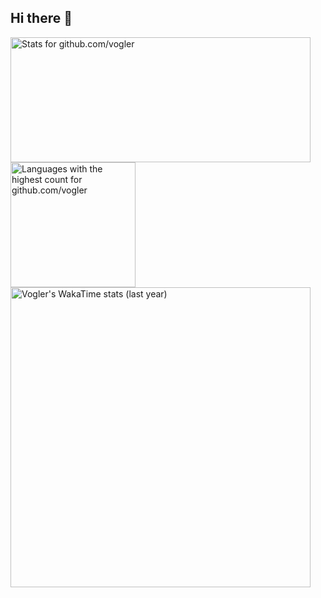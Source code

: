 ## Hi there 👋

<!--
**vogler/vogler** is a ✨ _special_ ✨ repository because its `README.md` (this file) appears on your GitHub profile.

Here are some ideas to get you started:

- 🔭 I’m currently working on ...
- 🌱 I’m currently learning ...
- 👯 I’m looking to collaborate on ...
- 🤔 I’m looking for help with ...
- 💬 Ask me about ...
- 📫 How to reach me: ...
- 😄 Pronouns: ...
- ⚡ Fun fact: ...
-->

<div align="center">
  <div align="left">
    <a href="https://github.com/anuraghazra/github-readme-stats" style="white-space: nowrap">
      <img height=200 width=480 alt="Stats for github.com/vogler" src="https://github-readme-stats.vercel.app/api?username=vogler&show_icons=true&theme=github_dark_dimmed&count_private=true" /></a>
    <!-- 'shows language usage only inside your own non-forked repositories, not depending on who the author of the commits is. It does not include your contributions into another users/organizations repositories' &size_weight=0.5&count_weight=0.5 - (recommended) Uses both byte and repo count for ranking -->
    <a href="https://github.com/anuraghazra/github-readme-stats#top-languages-card">
      <img height=200 alt="Languages with the highest count for github.com/vogler" src="https://github-readme-stats.vercel.app/api/top-langs/?username=vogler&theme=github_dark_dimmed&layout=compact&card_width=380&size_weight=0.5&count_weight=0.5&langs_count=10&custom_title=Top%20Languages%20(50%2F50%20LOC%2Frepos)" /></a>
    <a href="https://wakatime.com/@vogler">
      <img width=480 alt="Vogler's WakaTime stats (last year)" src="https://github-readme-stats.vercel.app/api/wakatime?username=vogler&theme=github_dark_dimmed&layout=compact&display_format=percent&langs_count=12" /></a>
  </div>
</div>
<!-- https://github.com/anuraghazra/github-readme-stats#github-extra-pins -->
